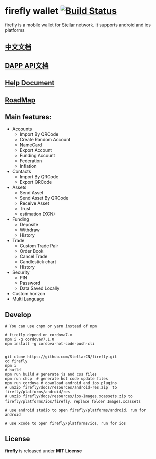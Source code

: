 # firefly wallet [![Build Status](https://travis-ci.org/StellarCN/firefly.svg)](https://travis-ci.org/StellarCN/firefly)


firefly is a mobile wallet for [Stellar](https://stellar.org) network. It supports android and ios platforms


## [中文文档](README-CN.md)

## [DAPP API文档](http://fireflyapi.mydoc.io/)

## [Help Document](https://wallet.fchain.io/manual/#0)

## [RoadMap](docs/ROADMAP.MD)

## Main features:
* Accounts
	* Import By QRCode
	* Create Random Account
	* NameCard
	* Export Account
	* Funding Account
	* Federation
	* Inflation
* Contacts
	* Import By QRCode
	* Export QRCode
* Assets
	* Send Asset
	* Send Asset By QRCode
	* Receive Asset
	* Trust
	* estimation (XCN)
* Funding
	* Deposite
	* Withdraw
	* History
* Trade
	* Custom Trade Pair
	* Order Book
	* Cancel Trade
	* Candlestick chart
	* History
* Security
	* PIN
	* Password
	* Data Saved Locally
* Custom horizon
* Multi Language


## Develop
```
# You can use cnpm or yarn instead of npm

# firefly depend on cordova7.x
npm i -g cordova@7.1.0
npm install -g cordova-hot-code-push-cli


git clone https://github.com/StellarCN/firefly.git
cd firefly
npm i
# build 
npm run build # generate js and css files
npm run chcp  # generate hot code update files
npm run cordova # download android and ios plugins
# unzip firefly/docs/resources/android-res.zip  to firefly/platforms/android/res
# unzip firefly/docs/resources/ios-Images.xcassets.zip to firefly/platforms/ios/firefly，replace folder Images.xcassets

# use android studio to open firefly/platforms/android, run for android

# use xcode to open firefly/platforms/ios, run for ios

```


## License
**firefly** is released under **MIT License**


